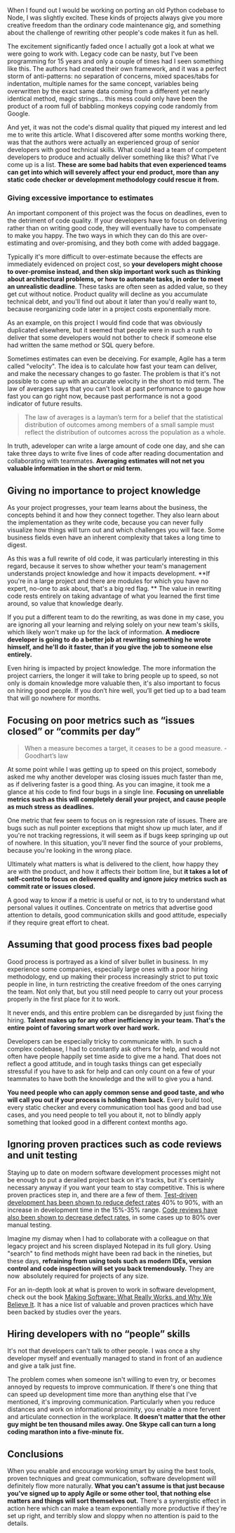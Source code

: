 When I found out I would be working on porting an old Python codebase to Node, I was slightly excited. These kinds of projects always give you more creative freedom than the ordinary code maintenance gig, and something about the challenge of rewriting other people's code makes it fun as hell.

The excitement significantly faded once I actually got a look at what we were going to work with. Legacy code can be nasty, but I've been programming for 15 years and only a couple of times had I seen something like this. The authors had created their own framework, and it was a perfect storm of anti-patterns: no separation of concerns, mixed spaces/tabs for indentation, multiple names for the same concept, variables being overwritten by the exact same data coming from a different yet nearly identical method, magic strings... this mess could only have been the product of a room full of babbling monkeys copying code randomly from Google.

And yet, it was not the code's dismal quality that piqued my interest and led me to write this article. What I discovered after some months working there, was that the authors were actually an experienced group of senior developers with good technical skills. What could lead a team of competent developers to produce and actually deliver something like this? What I've come up is a list. **These are some bad habits that even experienced teams can get into which will severely affect your end product, more than any static code checker or development methodology could rescue it from.**

### Giving excessive importance to estimates

An important component of this project was the focus on deadlines, even to the detriment of code quality. If your developers have to focus on delivering rather than on writing good code, they will eventually have to compensate to make you happy. The two ways in which they can do this are over-estimating and over-promising, and they both come with added baggage.

Typically it's more difficult to over-estimate because the effects are immediately evidenced on project cost, so **your developers might choose to over-promise instead, and then skip important work such as thinking about architectural problems, or how to automate tasks, in order to meet an unrealistic deadline**. These tasks are often seen as added value, so they get cut without notice. Product quality will decline as you accumulate technical debt, and you'll find out about it later than you'd really want to, because reorganizing code later in a project costs exponentially more.

As an example, on this project I would find code that was obviously duplicated elsewhere, but it seemed that people were in such a rush to deliver that some developers would not bother to check if someone else had written the same method or SQL query before.

Sometimes estimates can even be deceiving. For example, Agile has a term called "velocity". The idea is to calculate how fast your team can deliver, and make the necessary changes to go faster. The problem is that it's not possible to come up with an accurate velocity in the short to mid term. The law of averages says that you can't look at past performance to gauge how fast you can go right now, because past performance is not a good indicator of future results.

> The law of averages is a layman’s term for a belief that the statistical distribution of outcomes among members of a small sample must reflect the distribution of outcomes across the population as a whole.

In truth, adeveloper can write a large amount of code one day, and she can take three days to write five lines of code after reading documentation and collaborating with teammates. **Averaging estimates will not net you valuable information in the short or mid term.**

## Giving no importance to project knowledge

As your project progresses, your team learns about the business, the concepts behind it and how they connect together. They also learn about the implementation as they write code, because you can never fully visualize how things will turn out and which challenges you will face. Some business fields even have an inherent complexity that takes a long time to digest.

As this was a full rewrite of old code, it was particularly interesting in this regard, because it serves to show whether your team's management understands project knowledge and how it impacts development. **If you're in a large project and there are modules for which you have no expert, no-one to ask about, that's a big red flag. ** The value in rewriting code rests entirely on taking advantage of what you learned the first time around, so value that knowledge dearly.

If you put a different team to do the rewriting, as was done in my case, you are ignoring all your learning and relying solely on your new team's skills, which likely won't make up for the lack of information. **A mediocre developer is going to do a better job at rewriting something he wrote himself, and he'll do it faster, than if you give the job to someone else entirely.**

Even hiring is impacted by project knowledge. The more information the project carriers, the longer it will take to bring people up to speed, so not only is domain knowledge more valuable then, it's also important to focus on hiring good people. If you don’t hire well, you’ll get tied up to a bad team that will go nowhere for months.

## Focusing on poor metrics such as “issues closed” or “commits per day”

> When a measure becomes a target, it ceases to be a good measure. - Goodhart’s law

At some point while I was getting up to speed on this project, somebody asked me why another developer was closing issues much faster than me, as if delivering faster is a good thing. As you can imagine, it took me a glance at his code to find four bugs in a single line. **Focusing on unreliable metrics such as this will completely derail your project, and cause people as much stress as deadlines.**

One metric that few seem to focus on is regression rate of issues. There are bugs such as null pointer exceptions that might show up much later, and if you're not tracking regressions, it will seem as if bugs keep springing up out of nowhere. In this situation, you'll never find the source of your problems, because you're looking in the wrong place.

Ultimately what matters is what is delivered to the client, how happy they are with the product, and how it affects their bottom line, but **it takes a lot of self-control to focus on delivered quality and ignore juicy metrics such as commit rate or issues closed.**

A good way to know if a metric is useful or not, is to try to understand what personal values it outlines. Concentrate on metrics that advertise good attention to details, good communication skills and good attitude, especially if they require great effort to cheat.

## Assuming that good process fixes bad people

Good process is portrayed as a kind of silver bullet in business. In my experience some companies, especially large ones with a poor hiring methodology, end up making their process increasingly strict to put toxic people in line, in turn restricting the creative freedom of the ones carrying the team. Not only that, but you still need people to carry out your process properly in the first place for it to work.

It never ends, and this entire problem can be disregarded by just fixing the hiring. **Talent makes up for any other inefficiency in your team. That's the entire point of favoring smart work over hard work.**

Developers can be especially tricky to communicate with. In such a complex codebase, I had to constantly ask others for help, and would not often have people happily set time aside to give me a hand. That does not reflect a good attitude, and in tough tasks things can get especially stressful if you have to ask for help and can only count on a few of your teammates to have both the knowledge and the will to give you a hand.

**You need people who can apply common sense and good taste, and who will call you out if your process is holding them back.** Every build tool, every static checker and every communication tool has good and bad use cases, and you need people to tell you about it, not to blindly apply something that looked good in a different context months ago.

## Ignoring proven practices such as code reviews and unit testing

Staying up to date on modern software development processes might not be enough to put a derailed project back on it's tracks, but it's certainly necessary anyway if you want your team to stay competitive. This is where proven practices step in, and there are a few of them. [Test-driven development has been shown to reduce defect rates](http://research.microsoft.com/en-us/news/features/nagappan-100609.aspx) 40% to 90%, with an increase in development time in the 15%-35% range. [Code reviews have also been shown to decrease defect rates](https://blog.codinghorror.com/code-reviews-just-do-it/), in some cases up to 80% over manual testing.

Imagine my dismay when I had to collaborate with a colleague on that legacy project and his screen displayed Notepad in its full glory. Using "search" to find methods might have been rad back in the nineties, but these days, **refraining from using tools such as modern IDEs, version control and code inspection will set you back tremendously.** They are now  absolutely required for projects of any size.

For an in-depth look at what is proven to work in software development, check out the book [Making Software: What Really Works, and Why We Believe It](https://www.amazon.com/Making-Software-Really-Works-Believe/dp/0596808321/ref=as_li_ss_tl?ie=UTF8&linkCode=ll1&tag=chrimaiospo06-20&linkId=84b7d672a6bbc66f55547d8208526ef2). It has a nice list of valuable and proven practices which have been backed by studies over the years.

## Hiring developers with no “people” skills

It's not that developers can't talk to other people. I was once a shy developer myself and eventually managed to stand in front of an audience and give a talk just fine.

The problem comes when someone isn't willing to even try, or becomes annoyed by requests to improve communication. If there's one thing that can speed up development time more than anything else that I've mentioned, it's improving communication. Particularly when you reduce distances and work on informational proximity, you enable a more fervent and articulate connection in the workplace. **It doesn't matter that the other guy might be ten thousand miles away. One Skype call can turn a long coding marathon into a five-minute fix.**

## Conclusions

When you enable and encourage working smart by using the best tools, proven techniques and great communication, software development will definitely flow more naturally. **What you can't assume is that just because you've signed up to apply Agile or some other tool, that nothing else matters and things will sort themselves out.** There's a synergistic effect in action here which can make a team exponentially more productive if they're set up right, and terribly slow and sloppy when no attention is paid to the details.
